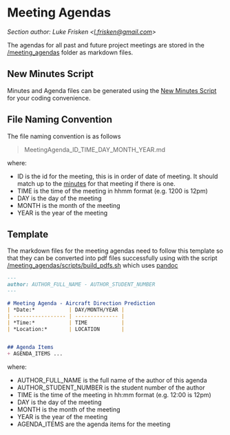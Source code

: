 Meeting Agendas
===============

_Section author: Luke Frisken <[l.frisken@gmail.com](mailto:l.frisken@gmail.com)>_

The agendas for all past and future project meetings are stored in the [/meeting_agendas](../../../meeting_agendas) folder as markdown files.


New Minutes Script
---------------------

Minutes and Agenda files can be generated using the [New Minutes Script](New_Minutes_Script.md) for your coding convenience.



File Naming Convention
----------------------

The file naming convention is as follows

> MeetingAgenda_ID_TIME_DAY_MONTH_YEAR.md

where:

 + ID is the id for the meeting, this is in order of date of meeting. It should match up to the [minutes](Meeting_Minutes.md) for that meeting if there is one.
 + TIME is the time of the meeting in hhmm format (e.g. 1200 is 12pm)
 + DAY is the day of the meeting
 + MONTH is the month of the meeting
 + YEAR is the year of the meeting



Template
------------------------
The markdown files for the meeting agendas need to follow this template so that they can be converted into pdf files successfully using with the script [/meeting_agendas/scripts/build_pdfs.sh](../../../meeting_agendas/scripts/build_pdfs.sh) which uses [pandoc](http://pandoc.org/)  

```md
---
author: AUTHOR_FULL_NAME - AUTHOR_STUDENT_NUMBER
---

# Meeting Agenda - Aircraft Direction Prediction
| *Date:*           | DAY/MONTH/YEAR |
| ----------------- | -------------- |
| *Time:*           | TIME           |
| *Location:*       | LOCATION       |


## Agenda Items
+ AGENDA_ITEMS ...
```

where:
 + AUTHOR_FULL_NAME is the full name of the author of this agenda
 + AUTHOR_STUDENT_NUMBER is the student number of the author
 + TIME is the time of the meeting in hh:mm format (e.g. 12:00 is 12pm)
 + DAY is the day of the meeting
 + MONTH is the month of the meeting
 + YEAR is the year of the meeting
 + AGENDA_ITEMS are the agenda items for the meeting
